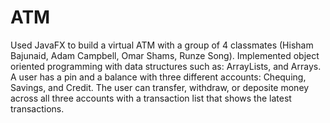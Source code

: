 # ATM
Used JavaFX to build a virtual ATM with a group of 4 classmates (Hisham Bajunaid, Adam Campbell, Omar Shams, Runze Song). 
Implemented object oriented programming with data structures such as: ArrayLists, and Arrays. 
A user has a pin and a balance with three different accounts: Chequing, Savings, and Credit. The user can transfer, withdraw, or deposite money across all three accounts with a transaction list that shows the latest transactions.
